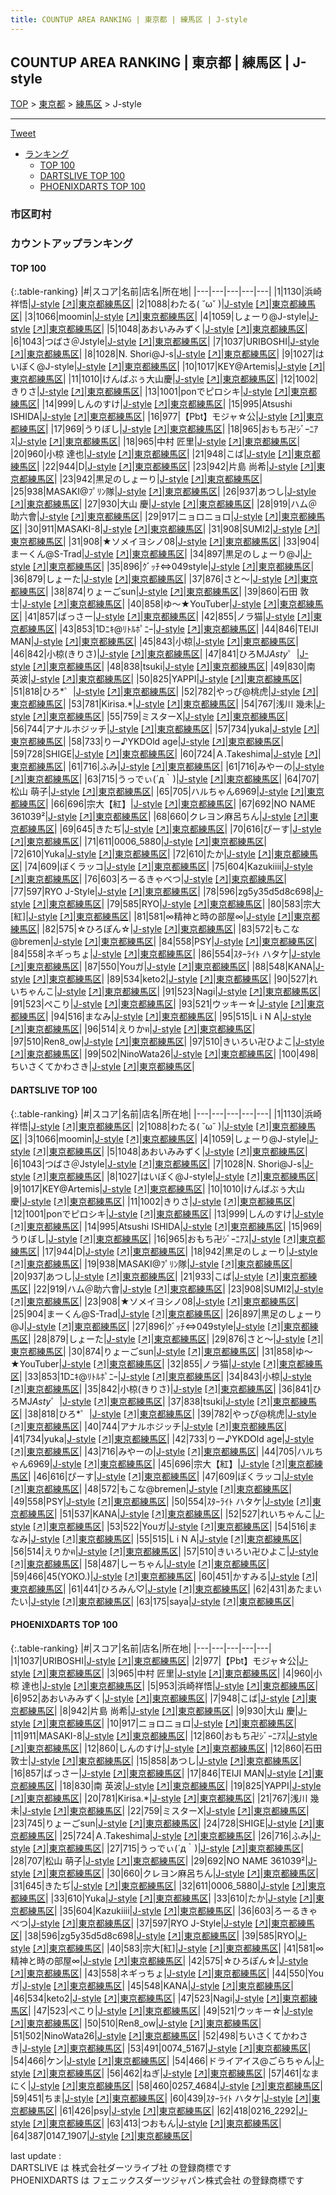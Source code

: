 ```yaml
---
title: COUNTUP AREA RANKING | 東京都 | 練馬区 | J-style
---
```

## COUNTUP AREA RANKING | 東京都 | 練馬区 | J-style

[TOP](/darts/rank/) > [東京都](/darts/rank/東京都/) > [練馬区](/darts/rank/東京都/練馬区/) > J-style

___

<a href="https://twitter.com/share?ref_src=twsrc%5Etfw" data-text="COUNTUP AREA RANKING | 東京都練馬区J-style" class="twitter-share-button" data-hashtags="DARTSLIVE,PHOENIXDARTS,darts,ダーツ" data-show-count="false">Tweet</a>

* [ランキング](#カウントアップランキング)
    * [TOP 100](#top-100)
    * [DARTSLIVE TOP 100](#dartslive-top-100)
    * [PHOENIXDARTS TOP 100](#phoenixdarts-top-100)

### 市区町村

<ul>

</ul>

### カウントアップランキング

#### TOP 100



{:.table-ranking}
|#|スコア|名前|店名|所在地|
|---|---|---|---|---|
|1|1130|<span class="rank-name-dl">浜崎祥悟</span>|<a href="/darts/rank/shops/8de8e7a4304fc00d0d9b047a20a7ba1e.html">J-style</a> <a href="https://search.dartslive.com/jp/shop/8de8e7a4304fc00d0d9b047a20a7ba1e">[↗]</a>|<a href="/darts/rank/東京都/練馬区">東京都練馬区</a>|
|2|1088|<span class="rank-name-dl">わたる( ˘ω˘ )</span>|<a href="/darts/rank/shops/8de8e7a4304fc00d0d9b047a20a7ba1e.html">J-style</a> <a href="https://search.dartslive.com/jp/shop/8de8e7a4304fc00d0d9b047a20a7ba1e">[↗]</a>|<a href="/darts/rank/東京都/練馬区">東京都練馬区</a>|
|3|1066|<span class="rank-name-dl">moomin</span>|<a href="/darts/rank/shops/8de8e7a4304fc00d0d9b047a20a7ba1e.html">J-style</a> <a href="https://search.dartslive.com/jp/shop/8de8e7a4304fc00d0d9b047a20a7ba1e">[↗]</a>|<a href="/darts/rank/東京都/練馬区">東京都練馬区</a>|
|4|1059|<span class="rank-name-dl">しょーり@J-style</span>|<a href="/darts/rank/shops/8de8e7a4304fc00d0d9b047a20a7ba1e.html">J-style</a> <a href="https://search.dartslive.com/jp/shop/8de8e7a4304fc00d0d9b047a20a7ba1e">[↗]</a>|<a href="/darts/rank/東京都/練馬区">東京都練馬区</a>|
|5|1048|<span class="rank-name-dl">あおいみみずく</span>|<a href="/darts/rank/shops/8de8e7a4304fc00d0d9b047a20a7ba1e.html">J-style</a> <a href="https://search.dartslive.com/jp/shop/8de8e7a4304fc00d0d9b047a20a7ba1e">[↗]</a>|<a href="/darts/rank/東京都/練馬区">東京都練馬区</a>|
|6|1043|<span class="rank-name-dl">つばさ＠Jstyle</span>|<a href="/darts/rank/shops/8de8e7a4304fc00d0d9b047a20a7ba1e.html">J-style</a> <a href="https://search.dartslive.com/jp/shop/8de8e7a4304fc00d0d9b047a20a7ba1e">[↗]</a>|<a href="/darts/rank/東京都/練馬区">東京都練馬区</a>|
|7|1037|<span class="rank-name-pd">URIBOSHI</span>|<a href="/darts/rank/shops/81085.html">J-style</a> <a href="https://vs.phoenixdarts.com/jp/shop/shopDetailInfo/s_81085?s_seq=81085">[↗]</a>|<a href="/darts/rank/東京都/練馬区">東京都練馬区</a>|
|8|1028|<span class="rank-name-dl">N. Shori@J-s</span>|<a href="/darts/rank/shops/8de8e7a4304fc00d0d9b047a20a7ba1e.html">J-style</a> <a href="https://search.dartslive.com/jp/shop/8de8e7a4304fc00d0d9b047a20a7ba1e">[↗]</a>|<a href="/darts/rank/東京都/練馬区">東京都練馬区</a>|
|9|1027|<span class="rank-name-dl">はいぼく@J-style</span>|<a href="/darts/rank/shops/8de8e7a4304fc00d0d9b047a20a7ba1e.html">J-style</a> <a href="https://search.dartslive.com/jp/shop/8de8e7a4304fc00d0d9b047a20a7ba1e">[↗]</a>|<a href="/darts/rank/東京都/練馬区">東京都練馬区</a>|
|10|1017|<span class="rank-name-dl">KEY@Artemis</span>|<a href="/darts/rank/shops/8de8e7a4304fc00d0d9b047a20a7ba1e.html">J-style</a> <a href="https://search.dartslive.com/jp/shop/8de8e7a4304fc00d0d9b047a20a7ba1e">[↗]</a>|<a href="/darts/rank/東京都/練馬区">東京都練馬区</a>|
|11|1010|<span class="rank-name-dl">けんばぶぅ大山慶</span>|<a href="/darts/rank/shops/8de8e7a4304fc00d0d9b047a20a7ba1e.html">J-style</a> <a href="https://search.dartslive.com/jp/shop/8de8e7a4304fc00d0d9b047a20a7ba1e">[↗]</a>|<a href="/darts/rank/東京都/練馬区">東京都練馬区</a>|
|12|1002|<span class="rank-name-dl">きりさ</span>|<a href="/darts/rank/shops/8de8e7a4304fc00d0d9b047a20a7ba1e.html">J-style</a> <a href="https://search.dartslive.com/jp/shop/8de8e7a4304fc00d0d9b047a20a7ba1e">[↗]</a>|<a href="/darts/rank/東京都/練馬区">東京都練馬区</a>|
|13|1001|<span class="rank-name-dl">ponでピロシキ</span>|<a href="/darts/rank/shops/8de8e7a4304fc00d0d9b047a20a7ba1e.html">J-style</a> <a href="https://search.dartslive.com/jp/shop/8de8e7a4304fc00d0d9b047a20a7ba1e">[↗]</a>|<a href="/darts/rank/東京都/練馬区">東京都練馬区</a>|
|14|999|<span class="rank-name-dl">しんのすけ</span>|<a href="/darts/rank/shops/8de8e7a4304fc00d0d9b047a20a7ba1e.html">J-style</a> <a href="https://search.dartslive.com/jp/shop/8de8e7a4304fc00d0d9b047a20a7ba1e">[↗]</a>|<a href="/darts/rank/東京都/練馬区">東京都練馬区</a>|
|15|995|<span class="rank-name-dl">Atsushi ISHIDA</span>|<a href="/darts/rank/shops/8de8e7a4304fc00d0d9b047a20a7ba1e.html">J-style</a> <a href="https://search.dartslive.com/jp/shop/8de8e7a4304fc00d0d9b047a20a7ba1e">[↗]</a>|<a href="/darts/rank/東京都/練馬区">東京都練馬区</a>|
|16|977|<span class="rank-name-pd">【Pbt】モジャ☆公</span>|<a href="/darts/rank/shops/81085.html">J-style</a> <a href="https://vs.phoenixdarts.com/jp/shop/shopDetailInfo/s_81085?s_seq=81085">[↗]</a>|<a href="/darts/rank/東京都/練馬区">東京都練馬区</a>|
|17|969|<span class="rank-name-dl">うりぼし</span>|<a href="/darts/rank/shops/8de8e7a4304fc00d0d9b047a20a7ba1e.html">J-style</a> <a href="https://search.dartslive.com/jp/shop/8de8e7a4304fc00d0d9b047a20a7ba1e">[↗]</a>|<a href="/darts/rank/東京都/練馬区">東京都練馬区</a>|
|18|965|<span class="rank-name-dl">おもち卍ｼﾞｰﾆｱｽ</span>|<a href="/darts/rank/shops/8de8e7a4304fc00d0d9b047a20a7ba1e.html">J-style</a> <a href="https://search.dartslive.com/jp/shop/8de8e7a4304fc00d0d9b047a20a7ba1e">[↗]</a>|<a href="/darts/rank/東京都/練馬区">東京都練馬区</a>|
|18|965|<span class="rank-name-pd"><span class="pro-icon-pd"></span>中村 匠里</span>|<a href="/darts/rank/shops/81085.html">J-style</a> <a href="https://vs.phoenixdarts.com/jp/shop/shopDetailInfo/s_81085?s_seq=81085">[↗]</a>|<a href="/darts/rank/東京都/練馬区">東京都練馬区</a>|
|20|960|<span class="rank-name-pd"><span class="pro-icon-pd"></span>小椋 達也</span>|<a href="/darts/rank/shops/81085.html">J-style</a> <a href="https://vs.phoenixdarts.com/jp/shop/shopDetailInfo/s_81085?s_seq=81085">[↗]</a>|<a href="/darts/rank/東京都/練馬区">東京都練馬区</a>|
|21|948|<span class="rank-name-pd">こば</span>|<a href="/darts/rank/shops/81085.html">J-style</a> <a href="https://vs.phoenixdarts.com/jp/shop/shopDetailInfo/s_81085?s_seq=81085">[↗]</a>|<a href="/darts/rank/東京都/練馬区">東京都練馬区</a>|
|22|944|<span class="rank-name-dl">D</span>|<a href="/darts/rank/shops/8de8e7a4304fc00d0d9b047a20a7ba1e.html">J-style</a> <a href="https://search.dartslive.com/jp/shop/8de8e7a4304fc00d0d9b047a20a7ba1e">[↗]</a>|<a href="/darts/rank/東京都/練馬区">東京都練馬区</a>|
|23|942|<span class="rank-name-pd"><span class="pro-icon-pd"></span>片島 尚希</span>|<a href="/darts/rank/shops/81085.html">J-style</a> <a href="https://vs.phoenixdarts.com/jp/shop/shopDetailInfo/s_81085?s_seq=81085">[↗]</a>|<a href="/darts/rank/東京都/練馬区">東京都練馬区</a>|
|23|942|<span class="rank-name-dl">黒足のしょーり</span>|<a href="/darts/rank/shops/8de8e7a4304fc00d0d9b047a20a7ba1e.html">J-style</a> <a href="https://search.dartslive.com/jp/shop/8de8e7a4304fc00d0d9b047a20a7ba1e">[↗]</a>|<a href="/darts/rank/東京都/練馬区">東京都練馬区</a>|
|25|938|<span class="rank-name-dl">MASAKI@ﾌﾟﾘﾝ隊</span>|<a href="/darts/rank/shops/8de8e7a4304fc00d0d9b047a20a7ba1e.html">J-style</a> <a href="https://search.dartslive.com/jp/shop/8de8e7a4304fc00d0d9b047a20a7ba1e">[↗]</a>|<a href="/darts/rank/東京都/練馬区">東京都練馬区</a>|
|26|937|<span class="rank-name-dl">あつし</span>|<a href="/darts/rank/shops/8de8e7a4304fc00d0d9b047a20a7ba1e.html">J-style</a> <a href="https://search.dartslive.com/jp/shop/8de8e7a4304fc00d0d9b047a20a7ba1e">[↗]</a>|<a href="/darts/rank/東京都/練馬区">東京都練馬区</a>|
|27|930|<span class="rank-name-pd"><span class="pro-icon-pd"></span>大山 慶</span>|<a href="/darts/rank/shops/81085.html">J-style</a> <a href="https://vs.phoenixdarts.com/jp/shop/shopDetailInfo/s_81085?s_seq=81085">[↗]</a>|<a href="/darts/rank/東京都/練馬区">東京都練馬区</a>|
|28|919|<span class="rank-name-dl">ハム＠助六會</span>|<a href="/darts/rank/shops/8de8e7a4304fc00d0d9b047a20a7ba1e.html">J-style</a> <a href="https://search.dartslive.com/jp/shop/8de8e7a4304fc00d0d9b047a20a7ba1e">[↗]</a>|<a href="/darts/rank/東京都/練馬区">東京都練馬区</a>|
|29|917|<span class="rank-name-pd">ニョロニョロ</span>|<a href="/darts/rank/shops/81085.html">J-style</a> <a href="https://vs.phoenixdarts.com/jp/shop/shopDetailInfo/s_81085?s_seq=81085">[↗]</a>|<a href="/darts/rank/東京都/練馬区">東京都練馬区</a>|
|30|911|<span class="rank-name-pd">MASAKI-8</span>|<a href="/darts/rank/shops/81085.html">J-style</a> <a href="https://vs.phoenixdarts.com/jp/shop/shopDetailInfo/s_81085?s_seq=81085">[↗]</a>|<a href="/darts/rank/東京都/練馬区">東京都練馬区</a>|
|31|908|<span class="rank-name-dl">SUMI2</span>|<a href="/darts/rank/shops/8de8e7a4304fc00d0d9b047a20a7ba1e.html">J-style</a> <a href="https://search.dartslive.com/jp/shop/8de8e7a4304fc00d0d9b047a20a7ba1e">[↗]</a>|<a href="/darts/rank/東京都/練馬区">東京都練馬区</a>|
|31|908|<span class="rank-name-dl">★ソメイヨシノ08</span>|<a href="/darts/rank/shops/8de8e7a4304fc00d0d9b047a20a7ba1e.html">J-style</a> <a href="https://search.dartslive.com/jp/shop/8de8e7a4304fc00d0d9b047a20a7ba1e">[↗]</a>|<a href="/darts/rank/東京都/練馬区">東京都練馬区</a>|
|33|904|<span class="rank-name-dl">まーくん@S-Trad</span>|<a href="/darts/rank/shops/8de8e7a4304fc00d0d9b047a20a7ba1e.html">J-style</a> <a href="https://search.dartslive.com/jp/shop/8de8e7a4304fc00d0d9b047a20a7ba1e">[↗]</a>|<a href="/darts/rank/東京都/練馬区">東京都練馬区</a>|
|34|897|<span class="rank-name-dl">黒足のしょーり@J</span>|<a href="/darts/rank/shops/8de8e7a4304fc00d0d9b047a20a7ba1e.html">J-style</a> <a href="https://search.dartslive.com/jp/shop/8de8e7a4304fc00d0d9b047a20a7ba1e">[↗]</a>|<a href="/darts/rank/東京都/練馬区">東京都練馬区</a>|
|35|896|<span class="rank-name-dl">ｸﾞｯﾁ⇔049style</span>|<a href="/darts/rank/shops/8de8e7a4304fc00d0d9b047a20a7ba1e.html">J-style</a> <a href="https://search.dartslive.com/jp/shop/8de8e7a4304fc00d0d9b047a20a7ba1e">[↗]</a>|<a href="/darts/rank/東京都/練馬区">東京都練馬区</a>|
|36|879|<span class="rank-name-dl">しょーた</span>|<a href="/darts/rank/shops/8de8e7a4304fc00d0d9b047a20a7ba1e.html">J-style</a> <a href="https://search.dartslive.com/jp/shop/8de8e7a4304fc00d0d9b047a20a7ba1e">[↗]</a>|<a href="/darts/rank/東京都/練馬区">東京都練馬区</a>|
|37|876|<span class="rank-name-dl">さと～</span>|<a href="/darts/rank/shops/8de8e7a4304fc00d0d9b047a20a7ba1e.html">J-style</a> <a href="https://search.dartslive.com/jp/shop/8de8e7a4304fc00d0d9b047a20a7ba1e">[↗]</a>|<a href="/darts/rank/東京都/練馬区">東京都練馬区</a>|
|38|874|<span class="rank-name-dl">りょーごsun</span>|<a href="/darts/rank/shops/8de8e7a4304fc00d0d9b047a20a7ba1e.html">J-style</a> <a href="https://search.dartslive.com/jp/shop/8de8e7a4304fc00d0d9b047a20a7ba1e">[↗]</a>|<a href="/darts/rank/東京都/練馬区">東京都練馬区</a>|
|39|860|<span class="rank-name-pd"><span class="pro-icon-pd"></span>石田 敦士</span>|<a href="/darts/rank/shops/81085.html">J-style</a> <a href="https://vs.phoenixdarts.com/jp/shop/shopDetailInfo/s_81085?s_seq=81085">[↗]</a>|<a href="/darts/rank/東京都/練馬区">東京都練馬区</a>|
|40|858|<span class="rank-name-dl">ゆ〜★YouTuber</span>|<a href="/darts/rank/shops/8de8e7a4304fc00d0d9b047a20a7ba1e.html">J-style</a> <a href="https://search.dartslive.com/jp/shop/8de8e7a4304fc00d0d9b047a20a7ba1e">[↗]</a>|<a href="/darts/rank/東京都/練馬区">東京都練馬区</a>|
|41|857|<span class="rank-name-pd">ばっさー</span>|<a href="/darts/rank/shops/81085.html">J-style</a> <a href="https://vs.phoenixdarts.com/jp/shop/shopDetailInfo/s_81085?s_seq=81085">[↗]</a>|<a href="/darts/rank/東京都/練馬区">東京都練馬区</a>|
|42|855|<span class="rank-name-dl">ノラ猫</span>|<a href="/darts/rank/shops/8de8e7a4304fc00d0d9b047a20a7ba1e.html">J-style</a> <a href="https://search.dartslive.com/jp/shop/8de8e7a4304fc00d0d9b047a20a7ba1e">[↗]</a>|<a href="/darts/rank/東京都/練馬区">東京都練馬区</a>|
|43|853|<span class="rank-name-dl">1Dﾆｷ@ﾘﾄﾙﾎﾟﾆｰ</span>|<a href="/darts/rank/shops/8de8e7a4304fc00d0d9b047a20a7ba1e.html">J-style</a> <a href="https://search.dartslive.com/jp/shop/8de8e7a4304fc00d0d9b047a20a7ba1e">[↗]</a>|<a href="/darts/rank/東京都/練馬区">東京都練馬区</a>|
|44|846|<span class="rank-name-pd">TEIJI MAN</span>|<a href="/darts/rank/shops/81085.html">J-style</a> <a href="https://vs.phoenixdarts.com/jp/shop/shopDetailInfo/s_81085?s_seq=81085">[↗]</a>|<a href="/darts/rank/東京都/練馬区">東京都練馬区</a>|
|45|843|<span class="rank-name-dl">小椋</span>|<a href="/darts/rank/shops/8de8e7a4304fc00d0d9b047a20a7ba1e.html">J-style</a> <a href="https://search.dartslive.com/jp/shop/8de8e7a4304fc00d0d9b047a20a7ba1e">[↗]</a>|<a href="/darts/rank/東京都/練馬区">東京都練馬区</a>|
|46|842|<span class="rank-name-dl">小椋(きりさ)</span>|<a href="/darts/rank/shops/8de8e7a4304fc00d0d9b047a20a7ba1e.html">J-style</a> <a href="https://search.dartslive.com/jp/shop/8de8e7a4304fc00d0d9b047a20a7ba1e">[↗]</a>|<a href="/darts/rank/東京都/練馬区">東京都練馬区</a>|
|47|841|<span class="rank-name-dl">ひろMJ*Asty*゜</span>|<a href="/darts/rank/shops/8de8e7a4304fc00d0d9b047a20a7ba1e.html">J-style</a> <a href="https://search.dartslive.com/jp/shop/8de8e7a4304fc00d0d9b047a20a7ba1e">[↗]</a>|<a href="/darts/rank/東京都/練馬区">東京都練馬区</a>|
|48|838|<span class="rank-name-dl">tsuki</span>|<a href="/darts/rank/shops/8de8e7a4304fc00d0d9b047a20a7ba1e.html">J-style</a> <a href="https://search.dartslive.com/jp/shop/8de8e7a4304fc00d0d9b047a20a7ba1e">[↗]</a>|<a href="/darts/rank/東京都/練馬区">東京都練馬区</a>|
|49|830|<span class="rank-name-pd"><span class="pro-icon-pd"></span>南 英波</span>|<a href="/darts/rank/shops/81085.html">J-style</a> <a href="https://vs.phoenixdarts.com/jp/shop/shopDetailInfo/s_81085?s_seq=81085">[↗]</a>|<a href="/darts/rank/東京都/練馬区">東京都練馬区</a>|
|50|825|<span class="rank-name-pd">YAPPI</span>|<a href="/darts/rank/shops/81085.html">J-style</a> <a href="https://vs.phoenixdarts.com/jp/shop/shopDetailInfo/s_81085?s_seq=81085">[↗]</a>|<a href="/darts/rank/東京都/練馬区">東京都練馬区</a>|
|51|818|<span class="rank-name-dl">ひろ*゜</span>|<a href="/darts/rank/shops/8de8e7a4304fc00d0d9b047a20a7ba1e.html">J-style</a> <a href="https://search.dartslive.com/jp/shop/8de8e7a4304fc00d0d9b047a20a7ba1e">[↗]</a>|<a href="/darts/rank/東京都/練馬区">東京都練馬区</a>|
|52|782|<span class="rank-name-dl">やっぴ@桃虎</span>|<a href="/darts/rank/shops/8de8e7a4304fc00d0d9b047a20a7ba1e.html">J-style</a> <a href="https://search.dartslive.com/jp/shop/8de8e7a4304fc00d0d9b047a20a7ba1e">[↗]</a>|<a href="/darts/rank/東京都/練馬区">東京都練馬区</a>|
|53|781|<span class="rank-name-pd">Kirisa.*</span>|<a href="/darts/rank/shops/81085.html">J-style</a> <a href="https://vs.phoenixdarts.com/jp/shop/shopDetailInfo/s_81085?s_seq=81085">[↗]</a>|<a href="/darts/rank/東京都/練馬区">東京都練馬区</a>|
|54|767|<span class="rank-name-pd"><span class="pro-icon-pd"></span>浅川 幾未</span>|<a href="/darts/rank/shops/81085.html">J-style</a> <a href="https://vs.phoenixdarts.com/jp/shop/shopDetailInfo/s_81085?s_seq=81085">[↗]</a>|<a href="/darts/rank/東京都/練馬区">東京都練馬区</a>|
|55|759|<span class="rank-name-pd">ミスターX</span>|<a href="/darts/rank/shops/81085.html">J-style</a> <a href="https://vs.phoenixdarts.com/jp/shop/shopDetailInfo/s_81085?s_seq=81085">[↗]</a>|<a href="/darts/rank/東京都/練馬区">東京都練馬区</a>|
|56|744|<span class="rank-name-dl">アナルホジッチ</span>|<a href="/darts/rank/shops/8de8e7a4304fc00d0d9b047a20a7ba1e.html">J-style</a> <a href="https://search.dartslive.com/jp/shop/8de8e7a4304fc00d0d9b047a20a7ba1e">[↗]</a>|<a href="/darts/rank/東京都/練馬区">東京都練馬区</a>|
|57|734|<span class="rank-name-dl">yuka</span>|<a href="/darts/rank/shops/8de8e7a4304fc00d0d9b047a20a7ba1e.html">J-style</a> <a href="https://search.dartslive.com/jp/shop/8de8e7a4304fc00d0d9b047a20a7ba1e">[↗]</a>|<a href="/darts/rank/東京都/練馬区">東京都練馬区</a>|
|58|733|<span class="rank-name-dl">りー♪YKDOld age</span>|<a href="/darts/rank/shops/8de8e7a4304fc00d0d9b047a20a7ba1e.html">J-style</a> <a href="https://search.dartslive.com/jp/shop/8de8e7a4304fc00d0d9b047a20a7ba1e">[↗]</a>|<a href="/darts/rank/東京都/練馬区">東京都練馬区</a>|
|59|728|<span class="rank-name-pd">SHIGE</span>|<a href="/darts/rank/shops/81085.html">J-style</a> <a href="https://vs.phoenixdarts.com/jp/shop/shopDetailInfo/s_81085?s_seq=81085">[↗]</a>|<a href="/darts/rank/東京都/練馬区">東京都練馬区</a>|
|60|724|<span class="rank-name-pd">Ａ.Takeshima</span>|<a href="/darts/rank/shops/81085.html">J-style</a> <a href="https://vs.phoenixdarts.com/jp/shop/shopDetailInfo/s_81085?s_seq=81085">[↗]</a>|<a href="/darts/rank/東京都/練馬区">東京都練馬区</a>|
|61|716|<span class="rank-name-pd">ふみ</span>|<a href="/darts/rank/shops/81085.html">J-style</a> <a href="https://vs.phoenixdarts.com/jp/shop/shopDetailInfo/s_81085?s_seq=81085">[↗]</a>|<a href="/darts/rank/東京都/練馬区">東京都練馬区</a>|
|61|716|<span class="rank-name-dl">みやーの</span>|<a href="/darts/rank/shops/8de8e7a4304fc00d0d9b047a20a7ba1e.html">J-style</a> <a href="https://search.dartslive.com/jp/shop/8de8e7a4304fc00d0d9b047a20a7ba1e">[↗]</a>|<a href="/darts/rank/東京都/練馬区">東京都練馬区</a>|
|63|715|<span class="rank-name-pd">うっでぃ(´д｀)</span>|<a href="/darts/rank/shops/81085.html">J-style</a> <a href="https://vs.phoenixdarts.com/jp/shop/shopDetailInfo/s_81085?s_seq=81085">[↗]</a>|<a href="/darts/rank/東京都/練馬区">東京都練馬区</a>|
|64|707|<span class="rank-name-pd"><span class="pro-icon-pd"></span>松山 萌子</span>|<a href="/darts/rank/shops/81085.html">J-style</a> <a href="https://vs.phoenixdarts.com/jp/shop/shopDetailInfo/s_81085?s_seq=81085">[↗]</a>|<a href="/darts/rank/東京都/練馬区">東京都練馬区</a>|
|65|705|<span class="rank-name-dl">ハルちゃん6969</span>|<a href="/darts/rank/shops/8de8e7a4304fc00d0d9b047a20a7ba1e.html">J-style</a> <a href="https://search.dartslive.com/jp/shop/8de8e7a4304fc00d0d9b047a20a7ba1e">[↗]</a>|<a href="/darts/rank/東京都/練馬区">東京都練馬区</a>|
|66|696|<span class="rank-name-dl">宗大【紅】</span>|<a href="/darts/rank/shops/8de8e7a4304fc00d0d9b047a20a7ba1e.html">J-style</a> <a href="https://search.dartslive.com/jp/shop/8de8e7a4304fc00d0d9b047a20a7ba1e">[↗]</a>|<a href="/darts/rank/東京都/練馬区">東京都練馬区</a>|
|67|692|<span class="rank-name-pd">NO NAME 361039²</span>|<a href="/darts/rank/shops/81085.html">J-style</a> <a href="https://vs.phoenixdarts.com/jp/shop/shopDetailInfo/s_81085?s_seq=81085">[↗]</a>|<a href="/darts/rank/東京都/練馬区">東京都練馬区</a>|
|68|660|<span class="rank-name-pd">クレヨン麻呂ちん</span>|<a href="/darts/rank/shops/81085.html">J-style</a> <a href="https://vs.phoenixdarts.com/jp/shop/shopDetailInfo/s_81085?s_seq=81085">[↗]</a>|<a href="/darts/rank/東京都/練馬区">東京都練馬区</a>|
|69|645|<span class="rank-name-pd">きたぢ</span>|<a href="/darts/rank/shops/81085.html">J-style</a> <a href="https://vs.phoenixdarts.com/jp/shop/shopDetailInfo/s_81085?s_seq=81085">[↗]</a>|<a href="/darts/rank/東京都/練馬区">東京都練馬区</a>|
|70|616|<span class="rank-name-dl">ぴーす</span>|<a href="/darts/rank/shops/8de8e7a4304fc00d0d9b047a20a7ba1e.html">J-style</a> <a href="https://search.dartslive.com/jp/shop/8de8e7a4304fc00d0d9b047a20a7ba1e">[↗]</a>|<a href="/darts/rank/東京都/練馬区">東京都練馬区</a>|
|71|611|<span class="rank-name-pd">0006_5880</span>|<a href="/darts/rank/shops/81085.html">J-style</a> <a href="https://vs.phoenixdarts.com/jp/shop/shopDetailInfo/s_81085?s_seq=81085">[↗]</a>|<a href="/darts/rank/東京都/練馬区">東京都練馬区</a>|
|72|610|<span class="rank-name-pd">Yuka</span>|<a href="/darts/rank/shops/81085.html">J-style</a> <a href="https://vs.phoenixdarts.com/jp/shop/shopDetailInfo/s_81085?s_seq=81085">[↗]</a>|<a href="/darts/rank/東京都/練馬区">東京都練馬区</a>|
|72|610|<span class="rank-name-pd">たか</span>|<a href="/darts/rank/shops/81085.html">J-style</a> <a href="https://vs.phoenixdarts.com/jp/shop/shopDetailInfo/s_81085?s_seq=81085">[↗]</a>|<a href="/darts/rank/東京都/練馬区">東京都練馬区</a>|
|74|609|<span class="rank-name-dl">ぼくラッコ</span>|<a href="/darts/rank/shops/8de8e7a4304fc00d0d9b047a20a7ba1e.html">J-style</a> <a href="https://search.dartslive.com/jp/shop/8de8e7a4304fc00d0d9b047a20a7ba1e">[↗]</a>|<a href="/darts/rank/東京都/練馬区">東京都練馬区</a>|
|75|604|<span class="rank-name-pd">Kazukiiii</span>|<a href="/darts/rank/shops/81085.html">J-style</a> <a href="https://vs.phoenixdarts.com/jp/shop/shopDetailInfo/s_81085?s_seq=81085">[↗]</a>|<a href="/darts/rank/東京都/練馬区">東京都練馬区</a>|
|76|603|<span class="rank-name-pd">ろーるきゃべつ</span>|<a href="/darts/rank/shops/81085.html">J-style</a> <a href="https://vs.phoenixdarts.com/jp/shop/shopDetailInfo/s_81085?s_seq=81085">[↗]</a>|<a href="/darts/rank/東京都/練馬区">東京都練馬区</a>|
|77|597|<span class="rank-name-pd">RYO J-Style</span>|<a href="/darts/rank/shops/81085.html">J-style</a> <a href="https://vs.phoenixdarts.com/jp/shop/shopDetailInfo/s_81085?s_seq=81085">[↗]</a>|<a href="/darts/rank/東京都/練馬区">東京都練馬区</a>|
|78|596|<span class="rank-name-pd">zg5y35d5d8c698</span>|<a href="/darts/rank/shops/81085.html">J-style</a> <a href="https://vs.phoenixdarts.com/jp/shop/shopDetailInfo/s_81085?s_seq=81085">[↗]</a>|<a href="/darts/rank/東京都/練馬区">東京都練馬区</a>|
|79|585|<span class="rank-name-pd">RYO</span>|<a href="/darts/rank/shops/81085.html">J-style</a> <a href="https://vs.phoenixdarts.com/jp/shop/shopDetailInfo/s_81085?s_seq=81085">[↗]</a>|<a href="/darts/rank/東京都/練馬区">東京都練馬区</a>|
|80|583|<span class="rank-name-pd">宗大[紅]</span>|<a href="/darts/rank/shops/81085.html">J-style</a> <a href="https://vs.phoenixdarts.com/jp/shop/shopDetailInfo/s_81085?s_seq=81085">[↗]</a>|<a href="/darts/rank/東京都/練馬区">東京都練馬区</a>|
|81|581|<span class="rank-name-pd">∞精神と時の部屋∞</span>|<a href="/darts/rank/shops/81085.html">J-style</a> <a href="https://vs.phoenixdarts.com/jp/shop/shopDetailInfo/s_81085?s_seq=81085">[↗]</a>|<a href="/darts/rank/東京都/練馬区">東京都練馬区</a>|
|82|575|<span class="rank-name-pd">☆ひろぽん☆</span>|<a href="/darts/rank/shops/81085.html">J-style</a> <a href="https://vs.phoenixdarts.com/jp/shop/shopDetailInfo/s_81085?s_seq=81085">[↗]</a>|<a href="/darts/rank/東京都/練馬区">東京都練馬区</a>|
|83|572|<span class="rank-name-dl">もこな@bremen</span>|<a href="/darts/rank/shops/8de8e7a4304fc00d0d9b047a20a7ba1e.html">J-style</a> <a href="https://search.dartslive.com/jp/shop/8de8e7a4304fc00d0d9b047a20a7ba1e">[↗]</a>|<a href="/darts/rank/東京都/練馬区">東京都練馬区</a>|
|84|558|<span class="rank-name-dl">PSY</span>|<a href="/darts/rank/shops/8de8e7a4304fc00d0d9b047a20a7ba1e.html">J-style</a> <a href="https://search.dartslive.com/jp/shop/8de8e7a4304fc00d0d9b047a20a7ba1e">[↗]</a>|<a href="/darts/rank/東京都/練馬区">東京都練馬区</a>|
|84|558|<span class="rank-name-pd">ネギっちょ</span>|<a href="/darts/rank/shops/81085.html">J-style</a> <a href="https://vs.phoenixdarts.com/jp/shop/shopDetailInfo/s_81085?s_seq=81085">[↗]</a>|<a href="/darts/rank/東京都/練馬区">東京都練馬区</a>|
|86|554|<span class="rank-name-dl">ｽﾀｰﾗｲﾄ ハタケ</span>|<a href="/darts/rank/shops/8de8e7a4304fc00d0d9b047a20a7ba1e.html">J-style</a> <a href="https://search.dartslive.com/jp/shop/8de8e7a4304fc00d0d9b047a20a7ba1e">[↗]</a>|<a href="/darts/rank/東京都/練馬区">東京都練馬区</a>|
|87|550|<span class="rank-name-pd">Youガ</span>|<a href="/darts/rank/shops/81085.html">J-style</a> <a href="https://vs.phoenixdarts.com/jp/shop/shopDetailInfo/s_81085?s_seq=81085">[↗]</a>|<a href="/darts/rank/東京都/練馬区">東京都練馬区</a>|
|88|548|<span class="rank-name-pd">KANA</span>|<a href="/darts/rank/shops/81085.html">J-style</a> <a href="https://vs.phoenixdarts.com/jp/shop/shopDetailInfo/s_81085?s_seq=81085">[↗]</a>|<a href="/darts/rank/東京都/練馬区">東京都練馬区</a>|
|89|534|<span class="rank-name-pd">keto2</span>|<a href="/darts/rank/shops/81085.html">J-style</a> <a href="https://vs.phoenixdarts.com/jp/shop/shopDetailInfo/s_81085?s_seq=81085">[↗]</a>|<a href="/darts/rank/東京都/練馬区">東京都練馬区</a>|
|90|527|<span class="rank-name-dl">れいちゃんこ</span>|<a href="/darts/rank/shops/8de8e7a4304fc00d0d9b047a20a7ba1e.html">J-style</a> <a href="https://search.dartslive.com/jp/shop/8de8e7a4304fc00d0d9b047a20a7ba1e">[↗]</a>|<a href="/darts/rank/東京都/練馬区">東京都練馬区</a>|
|91|523|<span class="rank-name-pd">Nagi</span>|<a href="/darts/rank/shops/81085.html">J-style</a> <a href="https://vs.phoenixdarts.com/jp/shop/shopDetailInfo/s_81085?s_seq=81085">[↗]</a>|<a href="/darts/rank/東京都/練馬区">東京都練馬区</a>|
|91|523|<span class="rank-name-pd">ぺこり</span>|<a href="/darts/rank/shops/81085.html">J-style</a> <a href="https://vs.phoenixdarts.com/jp/shop/shopDetailInfo/s_81085?s_seq=81085">[↗]</a>|<a href="/darts/rank/東京都/練馬区">東京都練馬区</a>|
|93|521|<span class="rank-name-pd">ウッキー☆</span>|<a href="/darts/rank/shops/81085.html">J-style</a> <a href="https://vs.phoenixdarts.com/jp/shop/shopDetailInfo/s_81085?s_seq=81085">[↗]</a>|<a href="/darts/rank/東京都/練馬区">東京都練馬区</a>|
|94|516|<span class="rank-name-dl">まなみ</span>|<a href="/darts/rank/shops/8de8e7a4304fc00d0d9b047a20a7ba1e.html">J-style</a> <a href="https://search.dartslive.com/jp/shop/8de8e7a4304fc00d0d9b047a20a7ba1e">[↗]</a>|<a href="/darts/rank/東京都/練馬区">東京都練馬区</a>|
|95|515|<span class="rank-name-dl">L i N A</span>|<a href="/darts/rank/shops/8de8e7a4304fc00d0d9b047a20a7ba1e.html">J-style</a> <a href="https://search.dartslive.com/jp/shop/8de8e7a4304fc00d0d9b047a20a7ba1e">[↗]</a>|<a href="/darts/rank/東京都/練馬区">東京都練馬区</a>|
|96|514|<span class="rank-name-dl">えりかฅ</span>|<a href="/darts/rank/shops/8de8e7a4304fc00d0d9b047a20a7ba1e.html">J-style</a> <a href="https://search.dartslive.com/jp/shop/8de8e7a4304fc00d0d9b047a20a7ba1e">[↗]</a>|<a href="/darts/rank/東京都/練馬区">東京都練馬区</a>|
|97|510|<span class="rank-name-pd">Ren8_ow</span>|<a href="/darts/rank/shops/81085.html">J-style</a> <a href="https://vs.phoenixdarts.com/jp/shop/shopDetailInfo/s_81085?s_seq=81085">[↗]</a>|<a href="/darts/rank/東京都/練馬区">東京都練馬区</a>|
|97|510|<span class="rank-name-dl">きいろい卍ひよこ</span>|<a href="/darts/rank/shops/8de8e7a4304fc00d0d9b047a20a7ba1e.html">J-style</a> <a href="https://search.dartslive.com/jp/shop/8de8e7a4304fc00d0d9b047a20a7ba1e">[↗]</a>|<a href="/darts/rank/東京都/練馬区">東京都練馬区</a>|
|99|502|<span class="rank-name-pd">NinoWata26</span>|<a href="/darts/rank/shops/81085.html">J-style</a> <a href="https://vs.phoenixdarts.com/jp/shop/shopDetailInfo/s_81085?s_seq=81085">[↗]</a>|<a href="/darts/rank/東京都/練馬区">東京都練馬区</a>|
|100|498|<span class="rank-name-pd">ちいさくてかわさき</span>|<a href="/darts/rank/shops/81085.html">J-style</a> <a href="https://vs.phoenixdarts.com/jp/shop/shopDetailInfo/s_81085?s_seq=81085">[↗]</a>|<a href="/darts/rank/東京都/練馬区">東京都練馬区</a>|


#### DARTSLIVE TOP 100



{:.table-ranking}
|#|スコア|名前|店名|所在地|
|---|---|---|---|---|
|1|1130|<span class="rank-name-dl">浜崎祥悟</span>|<a href="/darts/rank/shops/8de8e7a4304fc00d0d9b047a20a7ba1e.html">J-style</a> <a href="https://search.dartslive.com/jp/shop/8de8e7a4304fc00d0d9b047a20a7ba1e">[↗]</a>|<a href="/darts/rank/東京都/練馬区">東京都練馬区</a>|
|2|1088|<span class="rank-name-dl">わたる( ˘ω˘ )</span>|<a href="/darts/rank/shops/8de8e7a4304fc00d0d9b047a20a7ba1e.html">J-style</a> <a href="https://search.dartslive.com/jp/shop/8de8e7a4304fc00d0d9b047a20a7ba1e">[↗]</a>|<a href="/darts/rank/東京都/練馬区">東京都練馬区</a>|
|3|1066|<span class="rank-name-dl">moomin</span>|<a href="/darts/rank/shops/8de8e7a4304fc00d0d9b047a20a7ba1e.html">J-style</a> <a href="https://search.dartslive.com/jp/shop/8de8e7a4304fc00d0d9b047a20a7ba1e">[↗]</a>|<a href="/darts/rank/東京都/練馬区">東京都練馬区</a>|
|4|1059|<span class="rank-name-dl">しょーり@J-style</span>|<a href="/darts/rank/shops/8de8e7a4304fc00d0d9b047a20a7ba1e.html">J-style</a> <a href="https://search.dartslive.com/jp/shop/8de8e7a4304fc00d0d9b047a20a7ba1e">[↗]</a>|<a href="/darts/rank/東京都/練馬区">東京都練馬区</a>|
|5|1048|<span class="rank-name-dl">あおいみみずく</span>|<a href="/darts/rank/shops/8de8e7a4304fc00d0d9b047a20a7ba1e.html">J-style</a> <a href="https://search.dartslive.com/jp/shop/8de8e7a4304fc00d0d9b047a20a7ba1e">[↗]</a>|<a href="/darts/rank/東京都/練馬区">東京都練馬区</a>|
|6|1043|<span class="rank-name-dl">つばさ＠Jstyle</span>|<a href="/darts/rank/shops/8de8e7a4304fc00d0d9b047a20a7ba1e.html">J-style</a> <a href="https://search.dartslive.com/jp/shop/8de8e7a4304fc00d0d9b047a20a7ba1e">[↗]</a>|<a href="/darts/rank/東京都/練馬区">東京都練馬区</a>|
|7|1028|<span class="rank-name-dl">N. Shori@J-s</span>|<a href="/darts/rank/shops/8de8e7a4304fc00d0d9b047a20a7ba1e.html">J-style</a> <a href="https://search.dartslive.com/jp/shop/8de8e7a4304fc00d0d9b047a20a7ba1e">[↗]</a>|<a href="/darts/rank/東京都/練馬区">東京都練馬区</a>|
|8|1027|<span class="rank-name-dl">はいぼく@J-style</span>|<a href="/darts/rank/shops/8de8e7a4304fc00d0d9b047a20a7ba1e.html">J-style</a> <a href="https://search.dartslive.com/jp/shop/8de8e7a4304fc00d0d9b047a20a7ba1e">[↗]</a>|<a href="/darts/rank/東京都/練馬区">東京都練馬区</a>|
|9|1017|<span class="rank-name-dl">KEY@Artemis</span>|<a href="/darts/rank/shops/8de8e7a4304fc00d0d9b047a20a7ba1e.html">J-style</a> <a href="https://search.dartslive.com/jp/shop/8de8e7a4304fc00d0d9b047a20a7ba1e">[↗]</a>|<a href="/darts/rank/東京都/練馬区">東京都練馬区</a>|
|10|1010|<span class="rank-name-dl">けんばぶぅ大山慶</span>|<a href="/darts/rank/shops/8de8e7a4304fc00d0d9b047a20a7ba1e.html">J-style</a> <a href="https://search.dartslive.com/jp/shop/8de8e7a4304fc00d0d9b047a20a7ba1e">[↗]</a>|<a href="/darts/rank/東京都/練馬区">東京都練馬区</a>|
|11|1002|<span class="rank-name-dl">きりさ</span>|<a href="/darts/rank/shops/8de8e7a4304fc00d0d9b047a20a7ba1e.html">J-style</a> <a href="https://search.dartslive.com/jp/shop/8de8e7a4304fc00d0d9b047a20a7ba1e">[↗]</a>|<a href="/darts/rank/東京都/練馬区">東京都練馬区</a>|
|12|1001|<span class="rank-name-dl">ponでピロシキ</span>|<a href="/darts/rank/shops/8de8e7a4304fc00d0d9b047a20a7ba1e.html">J-style</a> <a href="https://search.dartslive.com/jp/shop/8de8e7a4304fc00d0d9b047a20a7ba1e">[↗]</a>|<a href="/darts/rank/東京都/練馬区">東京都練馬区</a>|
|13|999|<span class="rank-name-dl">しんのすけ</span>|<a href="/darts/rank/shops/8de8e7a4304fc00d0d9b047a20a7ba1e.html">J-style</a> <a href="https://search.dartslive.com/jp/shop/8de8e7a4304fc00d0d9b047a20a7ba1e">[↗]</a>|<a href="/darts/rank/東京都/練馬区">東京都練馬区</a>|
|14|995|<span class="rank-name-dl">Atsushi ISHIDA</span>|<a href="/darts/rank/shops/8de8e7a4304fc00d0d9b047a20a7ba1e.html">J-style</a> <a href="https://search.dartslive.com/jp/shop/8de8e7a4304fc00d0d9b047a20a7ba1e">[↗]</a>|<a href="/darts/rank/東京都/練馬区">東京都練馬区</a>|
|15|969|<span class="rank-name-dl">うりぼし</span>|<a href="/darts/rank/shops/8de8e7a4304fc00d0d9b047a20a7ba1e.html">J-style</a> <a href="https://search.dartslive.com/jp/shop/8de8e7a4304fc00d0d9b047a20a7ba1e">[↗]</a>|<a href="/darts/rank/東京都/練馬区">東京都練馬区</a>|
|16|965|<span class="rank-name-dl">おもち卍ｼﾞｰﾆｱｽ</span>|<a href="/darts/rank/shops/8de8e7a4304fc00d0d9b047a20a7ba1e.html">J-style</a> <a href="https://search.dartslive.com/jp/shop/8de8e7a4304fc00d0d9b047a20a7ba1e">[↗]</a>|<a href="/darts/rank/東京都/練馬区">東京都練馬区</a>|
|17|944|<span class="rank-name-dl">D</span>|<a href="/darts/rank/shops/8de8e7a4304fc00d0d9b047a20a7ba1e.html">J-style</a> <a href="https://search.dartslive.com/jp/shop/8de8e7a4304fc00d0d9b047a20a7ba1e">[↗]</a>|<a href="/darts/rank/東京都/練馬区">東京都練馬区</a>|
|18|942|<span class="rank-name-dl">黒足のしょーり</span>|<a href="/darts/rank/shops/8de8e7a4304fc00d0d9b047a20a7ba1e.html">J-style</a> <a href="https://search.dartslive.com/jp/shop/8de8e7a4304fc00d0d9b047a20a7ba1e">[↗]</a>|<a href="/darts/rank/東京都/練馬区">東京都練馬区</a>|
|19|938|<span class="rank-name-dl">MASAKI@ﾌﾟﾘﾝ隊</span>|<a href="/darts/rank/shops/8de8e7a4304fc00d0d9b047a20a7ba1e.html">J-style</a> <a href="https://search.dartslive.com/jp/shop/8de8e7a4304fc00d0d9b047a20a7ba1e">[↗]</a>|<a href="/darts/rank/東京都/練馬区">東京都練馬区</a>|
|20|937|<span class="rank-name-dl">あつし</span>|<a href="/darts/rank/shops/8de8e7a4304fc00d0d9b047a20a7ba1e.html">J-style</a> <a href="https://search.dartslive.com/jp/shop/8de8e7a4304fc00d0d9b047a20a7ba1e">[↗]</a>|<a href="/darts/rank/東京都/練馬区">東京都練馬区</a>|
|21|933|<span class="rank-name-dl">こば</span>|<a href="/darts/rank/shops/8de8e7a4304fc00d0d9b047a20a7ba1e.html">J-style</a> <a href="https://search.dartslive.com/jp/shop/8de8e7a4304fc00d0d9b047a20a7ba1e">[↗]</a>|<a href="/darts/rank/東京都/練馬区">東京都練馬区</a>|
|22|919|<span class="rank-name-dl">ハム＠助六會</span>|<a href="/darts/rank/shops/8de8e7a4304fc00d0d9b047a20a7ba1e.html">J-style</a> <a href="https://search.dartslive.com/jp/shop/8de8e7a4304fc00d0d9b047a20a7ba1e">[↗]</a>|<a href="/darts/rank/東京都/練馬区">東京都練馬区</a>|
|23|908|<span class="rank-name-dl">SUMI2</span>|<a href="/darts/rank/shops/8de8e7a4304fc00d0d9b047a20a7ba1e.html">J-style</a> <a href="https://search.dartslive.com/jp/shop/8de8e7a4304fc00d0d9b047a20a7ba1e">[↗]</a>|<a href="/darts/rank/東京都/練馬区">東京都練馬区</a>|
|23|908|<span class="rank-name-dl">★ソメイヨシノ08</span>|<a href="/darts/rank/shops/8de8e7a4304fc00d0d9b047a20a7ba1e.html">J-style</a> <a href="https://search.dartslive.com/jp/shop/8de8e7a4304fc00d0d9b047a20a7ba1e">[↗]</a>|<a href="/darts/rank/東京都/練馬区">東京都練馬区</a>|
|25|904|<span class="rank-name-dl">まーくん@S-Trad</span>|<a href="/darts/rank/shops/8de8e7a4304fc00d0d9b047a20a7ba1e.html">J-style</a> <a href="https://search.dartslive.com/jp/shop/8de8e7a4304fc00d0d9b047a20a7ba1e">[↗]</a>|<a href="/darts/rank/東京都/練馬区">東京都練馬区</a>|
|26|897|<span class="rank-name-dl">黒足のしょーり@J</span>|<a href="/darts/rank/shops/8de8e7a4304fc00d0d9b047a20a7ba1e.html">J-style</a> <a href="https://search.dartslive.com/jp/shop/8de8e7a4304fc00d0d9b047a20a7ba1e">[↗]</a>|<a href="/darts/rank/東京都/練馬区">東京都練馬区</a>|
|27|896|<span class="rank-name-dl">ｸﾞｯﾁ⇔049style</span>|<a href="/darts/rank/shops/8de8e7a4304fc00d0d9b047a20a7ba1e.html">J-style</a> <a href="https://search.dartslive.com/jp/shop/8de8e7a4304fc00d0d9b047a20a7ba1e">[↗]</a>|<a href="/darts/rank/東京都/練馬区">東京都練馬区</a>|
|28|879|<span class="rank-name-dl">しょーた</span>|<a href="/darts/rank/shops/8de8e7a4304fc00d0d9b047a20a7ba1e.html">J-style</a> <a href="https://search.dartslive.com/jp/shop/8de8e7a4304fc00d0d9b047a20a7ba1e">[↗]</a>|<a href="/darts/rank/東京都/練馬区">東京都練馬区</a>|
|29|876|<span class="rank-name-dl">さと～</span>|<a href="/darts/rank/shops/8de8e7a4304fc00d0d9b047a20a7ba1e.html">J-style</a> <a href="https://search.dartslive.com/jp/shop/8de8e7a4304fc00d0d9b047a20a7ba1e">[↗]</a>|<a href="/darts/rank/東京都/練馬区">東京都練馬区</a>|
|30|874|<span class="rank-name-dl">りょーごsun</span>|<a href="/darts/rank/shops/8de8e7a4304fc00d0d9b047a20a7ba1e.html">J-style</a> <a href="https://search.dartslive.com/jp/shop/8de8e7a4304fc00d0d9b047a20a7ba1e">[↗]</a>|<a href="/darts/rank/東京都/練馬区">東京都練馬区</a>|
|31|858|<span class="rank-name-dl">ゆ〜★YouTuber</span>|<a href="/darts/rank/shops/8de8e7a4304fc00d0d9b047a20a7ba1e.html">J-style</a> <a href="https://search.dartslive.com/jp/shop/8de8e7a4304fc00d0d9b047a20a7ba1e">[↗]</a>|<a href="/darts/rank/東京都/練馬区">東京都練馬区</a>|
|32|855|<span class="rank-name-dl">ノラ猫</span>|<a href="/darts/rank/shops/8de8e7a4304fc00d0d9b047a20a7ba1e.html">J-style</a> <a href="https://search.dartslive.com/jp/shop/8de8e7a4304fc00d0d9b047a20a7ba1e">[↗]</a>|<a href="/darts/rank/東京都/練馬区">東京都練馬区</a>|
|33|853|<span class="rank-name-dl">1Dﾆｷ@ﾘﾄﾙﾎﾟﾆｰ</span>|<a href="/darts/rank/shops/8de8e7a4304fc00d0d9b047a20a7ba1e.html">J-style</a> <a href="https://search.dartslive.com/jp/shop/8de8e7a4304fc00d0d9b047a20a7ba1e">[↗]</a>|<a href="/darts/rank/東京都/練馬区">東京都練馬区</a>|
|34|843|<span class="rank-name-dl">小椋</span>|<a href="/darts/rank/shops/8de8e7a4304fc00d0d9b047a20a7ba1e.html">J-style</a> <a href="https://search.dartslive.com/jp/shop/8de8e7a4304fc00d0d9b047a20a7ba1e">[↗]</a>|<a href="/darts/rank/東京都/練馬区">東京都練馬区</a>|
|35|842|<span class="rank-name-dl">小椋(きりさ)</span>|<a href="/darts/rank/shops/8de8e7a4304fc00d0d9b047a20a7ba1e.html">J-style</a> <a href="https://search.dartslive.com/jp/shop/8de8e7a4304fc00d0d9b047a20a7ba1e">[↗]</a>|<a href="/darts/rank/東京都/練馬区">東京都練馬区</a>|
|36|841|<span class="rank-name-dl">ひろMJ*Asty*゜</span>|<a href="/darts/rank/shops/8de8e7a4304fc00d0d9b047a20a7ba1e.html">J-style</a> <a href="https://search.dartslive.com/jp/shop/8de8e7a4304fc00d0d9b047a20a7ba1e">[↗]</a>|<a href="/darts/rank/東京都/練馬区">東京都練馬区</a>|
|37|838|<span class="rank-name-dl">tsuki</span>|<a href="/darts/rank/shops/8de8e7a4304fc00d0d9b047a20a7ba1e.html">J-style</a> <a href="https://search.dartslive.com/jp/shop/8de8e7a4304fc00d0d9b047a20a7ba1e">[↗]</a>|<a href="/darts/rank/東京都/練馬区">東京都練馬区</a>|
|38|818|<span class="rank-name-dl">ひろ*゜</span>|<a href="/darts/rank/shops/8de8e7a4304fc00d0d9b047a20a7ba1e.html">J-style</a> <a href="https://search.dartslive.com/jp/shop/8de8e7a4304fc00d0d9b047a20a7ba1e">[↗]</a>|<a href="/darts/rank/東京都/練馬区">東京都練馬区</a>|
|39|782|<span class="rank-name-dl">やっぴ@桃虎</span>|<a href="/darts/rank/shops/8de8e7a4304fc00d0d9b047a20a7ba1e.html">J-style</a> <a href="https://search.dartslive.com/jp/shop/8de8e7a4304fc00d0d9b047a20a7ba1e">[↗]</a>|<a href="/darts/rank/東京都/練馬区">東京都練馬区</a>|
|40|744|<span class="rank-name-dl">アナルホジッチ</span>|<a href="/darts/rank/shops/8de8e7a4304fc00d0d9b047a20a7ba1e.html">J-style</a> <a href="https://search.dartslive.com/jp/shop/8de8e7a4304fc00d0d9b047a20a7ba1e">[↗]</a>|<a href="/darts/rank/東京都/練馬区">東京都練馬区</a>|
|41|734|<span class="rank-name-dl">yuka</span>|<a href="/darts/rank/shops/8de8e7a4304fc00d0d9b047a20a7ba1e.html">J-style</a> <a href="https://search.dartslive.com/jp/shop/8de8e7a4304fc00d0d9b047a20a7ba1e">[↗]</a>|<a href="/darts/rank/東京都/練馬区">東京都練馬区</a>|
|42|733|<span class="rank-name-dl">りー♪YKDOld age</span>|<a href="/darts/rank/shops/8de8e7a4304fc00d0d9b047a20a7ba1e.html">J-style</a> <a href="https://search.dartslive.com/jp/shop/8de8e7a4304fc00d0d9b047a20a7ba1e">[↗]</a>|<a href="/darts/rank/東京都/練馬区">東京都練馬区</a>|
|43|716|<span class="rank-name-dl">みやーの</span>|<a href="/darts/rank/shops/8de8e7a4304fc00d0d9b047a20a7ba1e.html">J-style</a> <a href="https://search.dartslive.com/jp/shop/8de8e7a4304fc00d0d9b047a20a7ba1e">[↗]</a>|<a href="/darts/rank/東京都/練馬区">東京都練馬区</a>|
|44|705|<span class="rank-name-dl">ハルちゃん6969</span>|<a href="/darts/rank/shops/8de8e7a4304fc00d0d9b047a20a7ba1e.html">J-style</a> <a href="https://search.dartslive.com/jp/shop/8de8e7a4304fc00d0d9b047a20a7ba1e">[↗]</a>|<a href="/darts/rank/東京都/練馬区">東京都練馬区</a>|
|45|696|<span class="rank-name-dl">宗大【紅】</span>|<a href="/darts/rank/shops/8de8e7a4304fc00d0d9b047a20a7ba1e.html">J-style</a> <a href="https://search.dartslive.com/jp/shop/8de8e7a4304fc00d0d9b047a20a7ba1e">[↗]</a>|<a href="/darts/rank/東京都/練馬区">東京都練馬区</a>|
|46|616|<span class="rank-name-dl">ぴーす</span>|<a href="/darts/rank/shops/8de8e7a4304fc00d0d9b047a20a7ba1e.html">J-style</a> <a href="https://search.dartslive.com/jp/shop/8de8e7a4304fc00d0d9b047a20a7ba1e">[↗]</a>|<a href="/darts/rank/東京都/練馬区">東京都練馬区</a>|
|47|609|<span class="rank-name-dl">ぼくラッコ</span>|<a href="/darts/rank/shops/8de8e7a4304fc00d0d9b047a20a7ba1e.html">J-style</a> <a href="https://search.dartslive.com/jp/shop/8de8e7a4304fc00d0d9b047a20a7ba1e">[↗]</a>|<a href="/darts/rank/東京都/練馬区">東京都練馬区</a>|
|48|572|<span class="rank-name-dl">もこな@bremen</span>|<a href="/darts/rank/shops/8de8e7a4304fc00d0d9b047a20a7ba1e.html">J-style</a> <a href="https://search.dartslive.com/jp/shop/8de8e7a4304fc00d0d9b047a20a7ba1e">[↗]</a>|<a href="/darts/rank/東京都/練馬区">東京都練馬区</a>|
|49|558|<span class="rank-name-dl">PSY</span>|<a href="/darts/rank/shops/8de8e7a4304fc00d0d9b047a20a7ba1e.html">J-style</a> <a href="https://search.dartslive.com/jp/shop/8de8e7a4304fc00d0d9b047a20a7ba1e">[↗]</a>|<a href="/darts/rank/東京都/練馬区">東京都練馬区</a>|
|50|554|<span class="rank-name-dl">ｽﾀｰﾗｲﾄ ハタケ</span>|<a href="/darts/rank/shops/8de8e7a4304fc00d0d9b047a20a7ba1e.html">J-style</a> <a href="https://search.dartslive.com/jp/shop/8de8e7a4304fc00d0d9b047a20a7ba1e">[↗]</a>|<a href="/darts/rank/東京都/練馬区">東京都練馬区</a>|
|51|537|<span class="rank-name-dl">KANA</span>|<a href="/darts/rank/shops/8de8e7a4304fc00d0d9b047a20a7ba1e.html">J-style</a> <a href="https://search.dartslive.com/jp/shop/8de8e7a4304fc00d0d9b047a20a7ba1e">[↗]</a>|<a href="/darts/rank/東京都/練馬区">東京都練馬区</a>|
|52|527|<span class="rank-name-dl">れいちゃんこ</span>|<a href="/darts/rank/shops/8de8e7a4304fc00d0d9b047a20a7ba1e.html">J-style</a> <a href="https://search.dartslive.com/jp/shop/8de8e7a4304fc00d0d9b047a20a7ba1e">[↗]</a>|<a href="/darts/rank/東京都/練馬区">東京都練馬区</a>|
|53|522|<span class="rank-name-dl">Youガ</span>|<a href="/darts/rank/shops/8de8e7a4304fc00d0d9b047a20a7ba1e.html">J-style</a> <a href="https://search.dartslive.com/jp/shop/8de8e7a4304fc00d0d9b047a20a7ba1e">[↗]</a>|<a href="/darts/rank/東京都/練馬区">東京都練馬区</a>|
|54|516|<span class="rank-name-dl">まなみ</span>|<a href="/darts/rank/shops/8de8e7a4304fc00d0d9b047a20a7ba1e.html">J-style</a> <a href="https://search.dartslive.com/jp/shop/8de8e7a4304fc00d0d9b047a20a7ba1e">[↗]</a>|<a href="/darts/rank/東京都/練馬区">東京都練馬区</a>|
|55|515|<span class="rank-name-dl">L i N A</span>|<a href="/darts/rank/shops/8de8e7a4304fc00d0d9b047a20a7ba1e.html">J-style</a> <a href="https://search.dartslive.com/jp/shop/8de8e7a4304fc00d0d9b047a20a7ba1e">[↗]</a>|<a href="/darts/rank/東京都/練馬区">東京都練馬区</a>|
|56|514|<span class="rank-name-dl">えりかฅ</span>|<a href="/darts/rank/shops/8de8e7a4304fc00d0d9b047a20a7ba1e.html">J-style</a> <a href="https://search.dartslive.com/jp/shop/8de8e7a4304fc00d0d9b047a20a7ba1e">[↗]</a>|<a href="/darts/rank/東京都/練馬区">東京都練馬区</a>|
|57|510|<span class="rank-name-dl">きいろい卍ひよこ</span>|<a href="/darts/rank/shops/8de8e7a4304fc00d0d9b047a20a7ba1e.html">J-style</a> <a href="https://search.dartslive.com/jp/shop/8de8e7a4304fc00d0d9b047a20a7ba1e">[↗]</a>|<a href="/darts/rank/東京都/練馬区">東京都練馬区</a>|
|58|487|<span class="rank-name-dl">しーちゃん</span>|<a href="/darts/rank/shops/8de8e7a4304fc00d0d9b047a20a7ba1e.html">J-style</a> <a href="https://search.dartslive.com/jp/shop/8de8e7a4304fc00d0d9b047a20a7ba1e">[↗]</a>|<a href="/darts/rank/東京都/練馬区">東京都練馬区</a>|
|59|466|<span class="rank-name-dl">45(YOKO.)</span>|<a href="/darts/rank/shops/8de8e7a4304fc00d0d9b047a20a7ba1e.html">J-style</a> <a href="https://search.dartslive.com/jp/shop/8de8e7a4304fc00d0d9b047a20a7ba1e">[↗]</a>|<a href="/darts/rank/東京都/練馬区">東京都練馬区</a>|
|60|451|<span class="rank-name-dl">かすみる</span>|<a href="/darts/rank/shops/8de8e7a4304fc00d0d9b047a20a7ba1e.html">J-style</a> <a href="https://search.dartslive.com/jp/shop/8de8e7a4304fc00d0d9b047a20a7ba1e">[↗]</a>|<a href="/darts/rank/東京都/練馬区">東京都練馬区</a>|
|61|441|<span class="rank-name-dl">ひろみん♡</span>|<a href="/darts/rank/shops/8de8e7a4304fc00d0d9b047a20a7ba1e.html">J-style</a> <a href="https://search.dartslive.com/jp/shop/8de8e7a4304fc00d0d9b047a20a7ba1e">[↗]</a>|<a href="/darts/rank/東京都/練馬区">東京都練馬区</a>|
|62|431|<span class="rank-name-dl">あたまいたい</span>|<a href="/darts/rank/shops/8de8e7a4304fc00d0d9b047a20a7ba1e.html">J-style</a> <a href="https://search.dartslive.com/jp/shop/8de8e7a4304fc00d0d9b047a20a7ba1e">[↗]</a>|<a href="/darts/rank/東京都/練馬区">東京都練馬区</a>|
|63|175|<span class="rank-name-dl">saya</span>|<a href="/darts/rank/shops/8de8e7a4304fc00d0d9b047a20a7ba1e.html">J-style</a> <a href="https://search.dartslive.com/jp/shop/8de8e7a4304fc00d0d9b047a20a7ba1e">[↗]</a>|<a href="/darts/rank/東京都/練馬区">東京都練馬区</a>|


#### PHOENIXDARTS TOP 100



{:.table-ranking}
|#|スコア|名前|店名|所在地|
|---|---|---|---|---|
|1|1037|<span class="rank-name-pd">URIBOSHI</span>|<a href="/darts/rank/shops/81085.html">J-style</a> <a href="https://vs.phoenixdarts.com/jp/shop/shopDetailInfo/s_81085?s_seq=81085">[↗]</a>|<a href="/darts/rank/東京都/練馬区">東京都練馬区</a>|
|2|977|<span class="rank-name-pd">【Pbt】モジャ☆公</span>|<a href="/darts/rank/shops/81085.html">J-style</a> <a href="https://vs.phoenixdarts.com/jp/shop/shopDetailInfo/s_81085?s_seq=81085">[↗]</a>|<a href="/darts/rank/東京都/練馬区">東京都練馬区</a>|
|3|965|<span class="rank-name-pd"><span class="pro-icon-pd"></span>中村 匠里</span>|<a href="/darts/rank/shops/81085.html">J-style</a> <a href="https://vs.phoenixdarts.com/jp/shop/shopDetailInfo/s_81085?s_seq=81085">[↗]</a>|<a href="/darts/rank/東京都/練馬区">東京都練馬区</a>|
|4|960|<span class="rank-name-pd"><span class="pro-icon-pd"></span>小椋 達也</span>|<a href="/darts/rank/shops/81085.html">J-style</a> <a href="https://vs.phoenixdarts.com/jp/shop/shopDetailInfo/s_81085?s_seq=81085">[↗]</a>|<a href="/darts/rank/東京都/練馬区">東京都練馬区</a>|
|5|953|<span class="rank-name-pd">浜崎祥悟</span>|<a href="/darts/rank/shops/81085.html">J-style</a> <a href="https://vs.phoenixdarts.com/jp/shop/shopDetailInfo/s_81085?s_seq=81085">[↗]</a>|<a href="/darts/rank/東京都/練馬区">東京都練馬区</a>|
|6|952|<span class="rank-name-pd">あおいみみずく</span>|<a href="/darts/rank/shops/81085.html">J-style</a> <a href="https://vs.phoenixdarts.com/jp/shop/shopDetailInfo/s_81085?s_seq=81085">[↗]</a>|<a href="/darts/rank/東京都/練馬区">東京都練馬区</a>|
|7|948|<span class="rank-name-pd">こば</span>|<a href="/darts/rank/shops/81085.html">J-style</a> <a href="https://vs.phoenixdarts.com/jp/shop/shopDetailInfo/s_81085?s_seq=81085">[↗]</a>|<a href="/darts/rank/東京都/練馬区">東京都練馬区</a>|
|8|942|<span class="rank-name-pd"><span class="pro-icon-pd"></span>片島 尚希</span>|<a href="/darts/rank/shops/81085.html">J-style</a> <a href="https://vs.phoenixdarts.com/jp/shop/shopDetailInfo/s_81085?s_seq=81085">[↗]</a>|<a href="/darts/rank/東京都/練馬区">東京都練馬区</a>|
|9|930|<span class="rank-name-pd"><span class="pro-icon-pd"></span>大山 慶</span>|<a href="/darts/rank/shops/81085.html">J-style</a> <a href="https://vs.phoenixdarts.com/jp/shop/shopDetailInfo/s_81085?s_seq=81085">[↗]</a>|<a href="/darts/rank/東京都/練馬区">東京都練馬区</a>|
|10|917|<span class="rank-name-pd">ニョロニョロ</span>|<a href="/darts/rank/shops/81085.html">J-style</a> <a href="https://vs.phoenixdarts.com/jp/shop/shopDetailInfo/s_81085?s_seq=81085">[↗]</a>|<a href="/darts/rank/東京都/練馬区">東京都練馬区</a>|
|11|911|<span class="rank-name-pd">MASAKI-8</span>|<a href="/darts/rank/shops/81085.html">J-style</a> <a href="https://vs.phoenixdarts.com/jp/shop/shopDetailInfo/s_81085?s_seq=81085">[↗]</a>|<a href="/darts/rank/東京都/練馬区">東京都練馬区</a>|
|12|860|<span class="rank-name-pd">おもち卍ｼﾞｰﾆｱｽ</span>|<a href="/darts/rank/shops/81085.html">J-style</a> <a href="https://vs.phoenixdarts.com/jp/shop/shopDetailInfo/s_81085?s_seq=81085">[↗]</a>|<a href="/darts/rank/東京都/練馬区">東京都練馬区</a>|
|12|860|<span class="rank-name-pd">しんのすけ</span>|<a href="/darts/rank/shops/81085.html">J-style</a> <a href="https://vs.phoenixdarts.com/jp/shop/shopDetailInfo/s_81085?s_seq=81085">[↗]</a>|<a href="/darts/rank/東京都/練馬区">東京都練馬区</a>|
|12|860|<span class="rank-name-pd"><span class="pro-icon-pd"></span>石田 敦士</span>|<a href="/darts/rank/shops/81085.html">J-style</a> <a href="https://vs.phoenixdarts.com/jp/shop/shopDetailInfo/s_81085?s_seq=81085">[↗]</a>|<a href="/darts/rank/東京都/練馬区">東京都練馬区</a>|
|15|858|<span class="rank-name-pd">あつし</span>|<a href="/darts/rank/shops/81085.html">J-style</a> <a href="https://vs.phoenixdarts.com/jp/shop/shopDetailInfo/s_81085?s_seq=81085">[↗]</a>|<a href="/darts/rank/東京都/練馬区">東京都練馬区</a>|
|16|857|<span class="rank-name-pd">ばっさー</span>|<a href="/darts/rank/shops/81085.html">J-style</a> <a href="https://vs.phoenixdarts.com/jp/shop/shopDetailInfo/s_81085?s_seq=81085">[↗]</a>|<a href="/darts/rank/東京都/練馬区">東京都練馬区</a>|
|17|846|<span class="rank-name-pd">TEIJI MAN</span>|<a href="/darts/rank/shops/81085.html">J-style</a> <a href="https://vs.phoenixdarts.com/jp/shop/shopDetailInfo/s_81085?s_seq=81085">[↗]</a>|<a href="/darts/rank/東京都/練馬区">東京都練馬区</a>|
|18|830|<span class="rank-name-pd"><span class="pro-icon-pd"></span>南 英波</span>|<a href="/darts/rank/shops/81085.html">J-style</a> <a href="https://vs.phoenixdarts.com/jp/shop/shopDetailInfo/s_81085?s_seq=81085">[↗]</a>|<a href="/darts/rank/東京都/練馬区">東京都練馬区</a>|
|19|825|<span class="rank-name-pd">YAPPI</span>|<a href="/darts/rank/shops/81085.html">J-style</a> <a href="https://vs.phoenixdarts.com/jp/shop/shopDetailInfo/s_81085?s_seq=81085">[↗]</a>|<a href="/darts/rank/東京都/練馬区">東京都練馬区</a>|
|20|781|<span class="rank-name-pd">Kirisa.*</span>|<a href="/darts/rank/shops/81085.html">J-style</a> <a href="https://vs.phoenixdarts.com/jp/shop/shopDetailInfo/s_81085?s_seq=81085">[↗]</a>|<a href="/darts/rank/東京都/練馬区">東京都練馬区</a>|
|21|767|<span class="rank-name-pd"><span class="pro-icon-pd"></span>浅川 幾未</span>|<a href="/darts/rank/shops/81085.html">J-style</a> <a href="https://vs.phoenixdarts.com/jp/shop/shopDetailInfo/s_81085?s_seq=81085">[↗]</a>|<a href="/darts/rank/東京都/練馬区">東京都練馬区</a>|
|22|759|<span class="rank-name-pd">ミスターX</span>|<a href="/darts/rank/shops/81085.html">J-style</a> <a href="https://vs.phoenixdarts.com/jp/shop/shopDetailInfo/s_81085?s_seq=81085">[↗]</a>|<a href="/darts/rank/東京都/練馬区">東京都練馬区</a>|
|23|745|<span class="rank-name-pd">りょーごsun</span>|<a href="/darts/rank/shops/81085.html">J-style</a> <a href="https://vs.phoenixdarts.com/jp/shop/shopDetailInfo/s_81085?s_seq=81085">[↗]</a>|<a href="/darts/rank/東京都/練馬区">東京都練馬区</a>|
|24|728|<span class="rank-name-pd">SHIGE</span>|<a href="/darts/rank/shops/81085.html">J-style</a> <a href="https://vs.phoenixdarts.com/jp/shop/shopDetailInfo/s_81085?s_seq=81085">[↗]</a>|<a href="/darts/rank/東京都/練馬区">東京都練馬区</a>|
|25|724|<span class="rank-name-pd">Ａ.Takeshima</span>|<a href="/darts/rank/shops/81085.html">J-style</a> <a href="https://vs.phoenixdarts.com/jp/shop/shopDetailInfo/s_81085?s_seq=81085">[↗]</a>|<a href="/darts/rank/東京都/練馬区">東京都練馬区</a>|
|26|716|<span class="rank-name-pd">ふみ</span>|<a href="/darts/rank/shops/81085.html">J-style</a> <a href="https://vs.phoenixdarts.com/jp/shop/shopDetailInfo/s_81085?s_seq=81085">[↗]</a>|<a href="/darts/rank/東京都/練馬区">東京都練馬区</a>|
|27|715|<span class="rank-name-pd">うっでぃ(´д｀)</span>|<a href="/darts/rank/shops/81085.html">J-style</a> <a href="https://vs.phoenixdarts.com/jp/shop/shopDetailInfo/s_81085?s_seq=81085">[↗]</a>|<a href="/darts/rank/東京都/練馬区">東京都練馬区</a>|
|28|707|<span class="rank-name-pd"><span class="pro-icon-pd"></span>松山 萌子</span>|<a href="/darts/rank/shops/81085.html">J-style</a> <a href="https://vs.phoenixdarts.com/jp/shop/shopDetailInfo/s_81085?s_seq=81085">[↗]</a>|<a href="/darts/rank/東京都/練馬区">東京都練馬区</a>|
|29|692|<span class="rank-name-pd">NO NAME 361039²</span>|<a href="/darts/rank/shops/81085.html">J-style</a> <a href="https://vs.phoenixdarts.com/jp/shop/shopDetailInfo/s_81085?s_seq=81085">[↗]</a>|<a href="/darts/rank/東京都/練馬区">東京都練馬区</a>|
|30|660|<span class="rank-name-pd">クレヨン麻呂ちん</span>|<a href="/darts/rank/shops/81085.html">J-style</a> <a href="https://vs.phoenixdarts.com/jp/shop/shopDetailInfo/s_81085?s_seq=81085">[↗]</a>|<a href="/darts/rank/東京都/練馬区">東京都練馬区</a>|
|31|645|<span class="rank-name-pd">きたぢ</span>|<a href="/darts/rank/shops/81085.html">J-style</a> <a href="https://vs.phoenixdarts.com/jp/shop/shopDetailInfo/s_81085?s_seq=81085">[↗]</a>|<a href="/darts/rank/東京都/練馬区">東京都練馬区</a>|
|32|611|<span class="rank-name-pd">0006_5880</span>|<a href="/darts/rank/shops/81085.html">J-style</a> <a href="https://vs.phoenixdarts.com/jp/shop/shopDetailInfo/s_81085?s_seq=81085">[↗]</a>|<a href="/darts/rank/東京都/練馬区">東京都練馬区</a>|
|33|610|<span class="rank-name-pd">Yuka</span>|<a href="/darts/rank/shops/81085.html">J-style</a> <a href="https://vs.phoenixdarts.com/jp/shop/shopDetailInfo/s_81085?s_seq=81085">[↗]</a>|<a href="/darts/rank/東京都/練馬区">東京都練馬区</a>|
|33|610|<span class="rank-name-pd">たか</span>|<a href="/darts/rank/shops/81085.html">J-style</a> <a href="https://vs.phoenixdarts.com/jp/shop/shopDetailInfo/s_81085?s_seq=81085">[↗]</a>|<a href="/darts/rank/東京都/練馬区">東京都練馬区</a>|
|35|604|<span class="rank-name-pd">Kazukiiii</span>|<a href="/darts/rank/shops/81085.html">J-style</a> <a href="https://vs.phoenixdarts.com/jp/shop/shopDetailInfo/s_81085?s_seq=81085">[↗]</a>|<a href="/darts/rank/東京都/練馬区">東京都練馬区</a>|
|36|603|<span class="rank-name-pd">ろーるきゃべつ</span>|<a href="/darts/rank/shops/81085.html">J-style</a> <a href="https://vs.phoenixdarts.com/jp/shop/shopDetailInfo/s_81085?s_seq=81085">[↗]</a>|<a href="/darts/rank/東京都/練馬区">東京都練馬区</a>|
|37|597|<span class="rank-name-pd">RYO J-Style</span>|<a href="/darts/rank/shops/81085.html">J-style</a> <a href="https://vs.phoenixdarts.com/jp/shop/shopDetailInfo/s_81085?s_seq=81085">[↗]</a>|<a href="/darts/rank/東京都/練馬区">東京都練馬区</a>|
|38|596|<span class="rank-name-pd">zg5y35d5d8c698</span>|<a href="/darts/rank/shops/81085.html">J-style</a> <a href="https://vs.phoenixdarts.com/jp/shop/shopDetailInfo/s_81085?s_seq=81085">[↗]</a>|<a href="/darts/rank/東京都/練馬区">東京都練馬区</a>|
|39|585|<span class="rank-name-pd">RYO</span>|<a href="/darts/rank/shops/81085.html">J-style</a> <a href="https://vs.phoenixdarts.com/jp/shop/shopDetailInfo/s_81085?s_seq=81085">[↗]</a>|<a href="/darts/rank/東京都/練馬区">東京都練馬区</a>|
|40|583|<span class="rank-name-pd">宗大[紅]</span>|<a href="/darts/rank/shops/81085.html">J-style</a> <a href="https://vs.phoenixdarts.com/jp/shop/shopDetailInfo/s_81085?s_seq=81085">[↗]</a>|<a href="/darts/rank/東京都/練馬区">東京都練馬区</a>|
|41|581|<span class="rank-name-pd">∞精神と時の部屋∞</span>|<a href="/darts/rank/shops/81085.html">J-style</a> <a href="https://vs.phoenixdarts.com/jp/shop/shopDetailInfo/s_81085?s_seq=81085">[↗]</a>|<a href="/darts/rank/東京都/練馬区">東京都練馬区</a>|
|42|575|<span class="rank-name-pd">☆ひろぽん☆</span>|<a href="/darts/rank/shops/81085.html">J-style</a> <a href="https://vs.phoenixdarts.com/jp/shop/shopDetailInfo/s_81085?s_seq=81085">[↗]</a>|<a href="/darts/rank/東京都/練馬区">東京都練馬区</a>|
|43|558|<span class="rank-name-pd">ネギっちょ</span>|<a href="/darts/rank/shops/81085.html">J-style</a> <a href="https://vs.phoenixdarts.com/jp/shop/shopDetailInfo/s_81085?s_seq=81085">[↗]</a>|<a href="/darts/rank/東京都/練馬区">東京都練馬区</a>|
|44|550|<span class="rank-name-pd">Youガ</span>|<a href="/darts/rank/shops/81085.html">J-style</a> <a href="https://vs.phoenixdarts.com/jp/shop/shopDetailInfo/s_81085?s_seq=81085">[↗]</a>|<a href="/darts/rank/東京都/練馬区">東京都練馬区</a>|
|45|548|<span class="rank-name-pd">KANA</span>|<a href="/darts/rank/shops/81085.html">J-style</a> <a href="https://vs.phoenixdarts.com/jp/shop/shopDetailInfo/s_81085?s_seq=81085">[↗]</a>|<a href="/darts/rank/東京都/練馬区">東京都練馬区</a>|
|46|534|<span class="rank-name-pd">keto2</span>|<a href="/darts/rank/shops/81085.html">J-style</a> <a href="https://vs.phoenixdarts.com/jp/shop/shopDetailInfo/s_81085?s_seq=81085">[↗]</a>|<a href="/darts/rank/東京都/練馬区">東京都練馬区</a>|
|47|523|<span class="rank-name-pd">Nagi</span>|<a href="/darts/rank/shops/81085.html">J-style</a> <a href="https://vs.phoenixdarts.com/jp/shop/shopDetailInfo/s_81085?s_seq=81085">[↗]</a>|<a href="/darts/rank/東京都/練馬区">東京都練馬区</a>|
|47|523|<span class="rank-name-pd">ぺこり</span>|<a href="/darts/rank/shops/81085.html">J-style</a> <a href="https://vs.phoenixdarts.com/jp/shop/shopDetailInfo/s_81085?s_seq=81085">[↗]</a>|<a href="/darts/rank/東京都/練馬区">東京都練馬区</a>|
|49|521|<span class="rank-name-pd">ウッキー☆</span>|<a href="/darts/rank/shops/81085.html">J-style</a> <a href="https://vs.phoenixdarts.com/jp/shop/shopDetailInfo/s_81085?s_seq=81085">[↗]</a>|<a href="/darts/rank/東京都/練馬区">東京都練馬区</a>|
|50|510|<span class="rank-name-pd">Ren8_ow</span>|<a href="/darts/rank/shops/81085.html">J-style</a> <a href="https://vs.phoenixdarts.com/jp/shop/shopDetailInfo/s_81085?s_seq=81085">[↗]</a>|<a href="/darts/rank/東京都/練馬区">東京都練馬区</a>|
|51|502|<span class="rank-name-pd">NinoWata26</span>|<a href="/darts/rank/shops/81085.html">J-style</a> <a href="https://vs.phoenixdarts.com/jp/shop/shopDetailInfo/s_81085?s_seq=81085">[↗]</a>|<a href="/darts/rank/東京都/練馬区">東京都練馬区</a>|
|52|498|<span class="rank-name-pd">ちいさくてかわさき</span>|<a href="/darts/rank/shops/81085.html">J-style</a> <a href="https://vs.phoenixdarts.com/jp/shop/shopDetailInfo/s_81085?s_seq=81085">[↗]</a>|<a href="/darts/rank/東京都/練馬区">東京都練馬区</a>|
|53|491|<span class="rank-name-pd">0074_5167</span>|<a href="/darts/rank/shops/81085.html">J-style</a> <a href="https://vs.phoenixdarts.com/jp/shop/shopDetailInfo/s_81085?s_seq=81085">[↗]</a>|<a href="/darts/rank/東京都/練馬区">東京都練馬区</a>|
|54|466|<span class="rank-name-pd">ケン</span>|<a href="/darts/rank/shops/81085.html">J-style</a> <a href="https://vs.phoenixdarts.com/jp/shop/shopDetailInfo/s_81085?s_seq=81085">[↗]</a>|<a href="/darts/rank/東京都/練馬区">東京都練馬区</a>|
|54|466|<span class="rank-name-pd">ドライアイス@ごらちゃん</span>|<a href="/darts/rank/shops/81085.html">J-style</a> <a href="https://vs.phoenixdarts.com/jp/shop/shopDetailInfo/s_81085?s_seq=81085">[↗]</a>|<a href="/darts/rank/東京都/練馬区">東京都練馬区</a>|
|56|462|<span class="rank-name-pd">ねぎ</span>|<a href="/darts/rank/shops/81085.html">J-style</a> <a href="https://vs.phoenixdarts.com/jp/shop/shopDetailInfo/s_81085?s_seq=81085">[↗]</a>|<a href="/darts/rank/東京都/練馬区">東京都練馬区</a>|
|57|461|<span class="rank-name-pd">なまにく</span>|<a href="/darts/rank/shops/81085.html">J-style</a> <a href="https://vs.phoenixdarts.com/jp/shop/shopDetailInfo/s_81085?s_seq=81085">[↗]</a>|<a href="/darts/rank/東京都/練馬区">東京都練馬区</a>|
|58|460|<span class="rank-name-pd">0257_4684</span>|<a href="/darts/rank/shops/81085.html">J-style</a> <a href="https://vs.phoenixdarts.com/jp/shop/shopDetailInfo/s_81085?s_seq=81085">[↗]</a>|<a href="/darts/rank/東京都/練馬区">東京都練馬区</a>|
|59|451|<span class="rank-name-pd">ちま</span>|<a href="/darts/rank/shops/81085.html">J-style</a> <a href="https://vs.phoenixdarts.com/jp/shop/shopDetailInfo/s_81085?s_seq=81085">[↗]</a>|<a href="/darts/rank/東京都/練馬区">東京都練馬区</a>|
|60|439|<span class="rank-name-pd">ｽﾀｰﾗｲﾄ ハタケ</span>|<a href="/darts/rank/shops/81085.html">J-style</a> <a href="https://vs.phoenixdarts.com/jp/shop/shopDetailInfo/s_81085?s_seq=81085">[↗]</a>|<a href="/darts/rank/東京都/練馬区">東京都練馬区</a>|
|61|426|<span class="rank-name-pd">psy</span>|<a href="/darts/rank/shops/81085.html">J-style</a> <a href="https://vs.phoenixdarts.com/jp/shop/shopDetailInfo/s_81085?s_seq=81085">[↗]</a>|<a href="/darts/rank/東京都/練馬区">東京都練馬区</a>|
|62|418|<span class="rank-name-pd">0216_2292</span>|<a href="/darts/rank/shops/81085.html">J-style</a> <a href="https://vs.phoenixdarts.com/jp/shop/shopDetailInfo/s_81085?s_seq=81085">[↗]</a>|<a href="/darts/rank/東京都/練馬区">東京都練馬区</a>|
|63|413|<span class="rank-name-pd">つおもん</span>|<a href="/darts/rank/shops/81085.html">J-style</a> <a href="https://vs.phoenixdarts.com/jp/shop/shopDetailInfo/s_81085?s_seq=81085">[↗]</a>|<a href="/darts/rank/東京都/練馬区">東京都練馬区</a>|
|64|387|<span class="rank-name-pd">0147_1907</span>|<a href="/darts/rank/shops/81085.html">J-style</a> <a href="https://vs.phoenixdarts.com/jp/shop/shopDetailInfo/s_81085?s_seq=81085">[↗]</a>|<a href="/darts/rank/東京都/練馬区">東京都練馬区</a>|


<div class="footer border-top border-gray-light mt-5 pt-3 text-right text-gray">
    last update : <span style="font-weight: italic" id="foot_last_modified"></span><br />
    DARTSLIVE は 株式会社ダーツライブ社 の登録商標です<br />
    PHOENIXDARTS は フェニックスダーツジャパン株式会社 の登録商標です<br />
</div>

<script src="https://cdnjs.cloudflare.com/ajax/libs/jquery.tablesorter/2.31.3/js/jquery.tablesorter.min.js" integrity="sha512-qzgd5cYSZcosqpzpn7zF2ZId8f/8CHmFKZ8j7mU4OUXTNRd5g+ZHBPsgKEwoqxCtdQvExE5LprwwPAgoicguNg==" crossorigin="anonymous" referrerpolicy="no-referrer"></script>
<link rel="stylesheet" href="https://cdnjs.cloudflare.com/ajax/libs/jquery.tablesorter/2.31.3/css/theme.default.min.css" integrity="sha512-wghhOJkjQX0Lh3NSWvNKeZ0ZpNn+SPVXX1Qyc9OCaogADktxrBiBdKGDoqVUOyhStvMBmJQ8ZdMHiR3wuEq8+w==" crossorigin="anonymous" referrerpolicy="no-referrer" />
<script>
$(function() {
    $(".table-ranking").tablesorter({sortList:[[0, 0]]});
    $("#foot_last_modified").text(formatDate(new Date(document.lastModified), 'yyyy-MM-dd HH:mm:ss'));
});
</script>

<script async src="https://platform.twitter.com/widgets.js" charset="utf-8"></script>